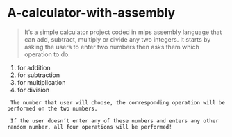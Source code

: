 # A-calculator-with-assembly
> It’s a simple calculator project coded in mips assembly language that can add, subtract, multiply or divide any two integers.
> It  starts by asking the users to enter two numbers then asks them which operation to do.
1. for addition 
2. for subtraction
3. for multiplication 
4. for division

`` The number that user will choose, the corresponding operation will be performed on the two numbers.``

`` If the user doesn’t enter any of these numbers and enters any other random number, all four operations will be performed!``
